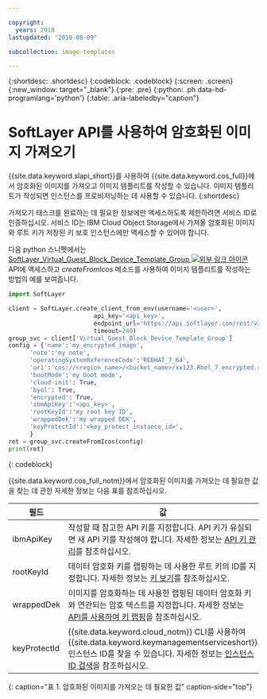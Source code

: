 ```yaml
---

copyright:
  years: 2018
lastupdated: "2018-08-09"

subcollection: image-templates

---
```


{:shortdesc: .shortdesc}
{:codeblock: .codeblock}
{:screen: .screen}
{:new_window: target="_blank"}
{:pre: .pre}
{:python: .ph data-hd-programlang='python'}
{:table: .aria-labeledby="caption"}


# SoftLayer API를 사용하여 암호화된 이미지 가져오기

{{site.data.keyword.slapi_short}}를 사용하여 {{site.data.keyword.cos_full}}에서 암호화된 이미지를 가져오고
이미지 템플리트를 작성할 수 있습니다. 이미지 템플리트가 작성되면 인스턴스를 프로비저닝하는 데 사용할 수 있습니다.
{:shortdesc}

가져오기 태스크를 완료하는 데 필요한 정보에만 액세스하도록 제한하려면 서비스 ID로 인증하십시오. 서비스 ID는 IBM Cloud Object Storage에서 가져올 암호화된 이미지와 루트 키가 저장된 키 보호 인스턴스에만 액세스할 수 있어야 합니다.  

다음 python 스니펫에서는 [SoftLayer_Virtual_Guest_Block_Device_Template_Group ![외부 링크 아이콘](../../icons/launch-glyph.svg "외부 링크 아이콘")](https://softlayer.github.io/reference/services/SoftLayer_Virtual_Guest_Block_Device_Template_Group/) API에 액세스하고
_createFromIcos_ 메소드를 사용하여 이미지 템플리트를
작성하는 방법의 예를 보여줍니다.

```python
import SoftLayer

client = SoftLayer.create_client_from_env(username='<user>',
                        api_key='<api_key>',
                        endpoint_url='https://api.softlayer.com/rest/v3',
                        timeout=240)
group_svc = client['Virtual_Guest_Block_Device_Template_Group']
config = {'name':'my_encrypted_image',
      'note':'my note',
      'operatingSystemReferenceCode':'REDHAT_7_64',
      'uri':'cos://<region_name>/<bucket_name>/xx123.Rhel_7_encrypted.raw',
      'bootMode':'my boot mode',
      'cloud-init': True,
      'byol': True,
      'encrypted': True,
      'ibmApiKey':'<api_key>',
      'rootKeyId':'my root key ID',
      'wrappedDek':'my wrapped DEK',
      'keyProtectId':'<key_protect_instance_id>',
      }
ret = group_svc.createFromIcos(config)
print(ret)
```
{: codeblock}


{{site.data.keyword.cos_full_notm}}에서 암호화된 이미지를 가져오는 데 필요한 값을 찾는 데 관한 자세한 정보는 다음 표를 참조하십시오.

| 필드 |값   |
| -------- | ------- |
| ibmApiKey | 작성할 때 참고한 API 키를 지정합니다. API 키가 유실되면 새 API 키를 작성해야 합니다. 자세한 정보는 [API 키 관리](/docs/iam?topic=iam-userapikey)를 참조하십시오. |
| rootKeyId | 데이터 암호화 키를 랩핑하는 데 사용한 루트 키의 ID를 지정합니다. 자세한 정보는 [키 보기](/docs/services/key-protect?topic=key-protect-view-keys#view-keys)를 참조하십시오. |
| wrappedDek | 이미지를 암호화하는 데 사용한 랩핑된 데이터 암호화 키와 연관되는 암호 텍스트를 지정합니다. 자세한 정보는 [API를 사용하여 키 랩핑](/docs/services/key-protect?topic=key-protect-wrap-keys#wrap-keys)을 참조하십시오. |
| keyProtectId | {{site.data.keyword.cloud_notm}} CLI를 사용하여 {{site.data.keyword.keymanagementserviceshort}} 인스턴스 ID를 찾을 수 있습니다. 자세한 정보는 [인스턴스 ID 검색](/docs/services/key-protect?topic=key-protect-retrieve-instance-ID#retrieve-instance-ID)을 참조하십시오. |
{: caption="표 1. 암호화된 이미지를 가져오는 데 필요한 값" caption-side="top"}
